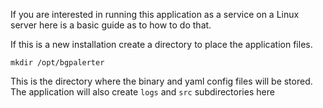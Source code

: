 If you are interested in running this application as a service on a Linux server here is a basic guide as to how to do that.

If this is a new installation create a directory to place the application files.

`mkdir /opt/bgpalerter`

This is the directory where the binary and yaml config files will be stored.  The application will also create `logs` and `src` subdirectories here

